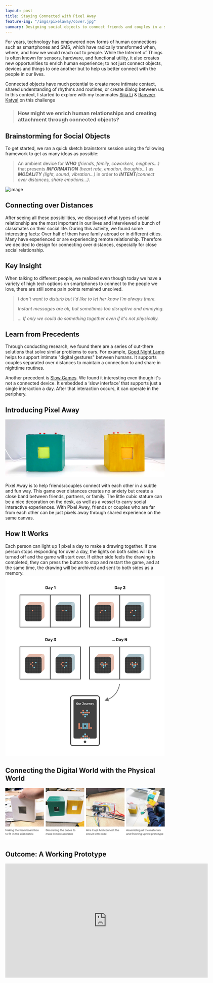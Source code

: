 ```yaml
---
layout: post
title: Staying Connected with Pixel Away
feature-img: "/imgs/pixelaway/cover.jpg"
summary: Designing social objects to connect friends and couples in a subtle and fun way
---
```


For years, technology has empowered new forms of human connections such as smartphones and SMS, which have radically transformed when, where, and how we would reach out to people. While the Internet of Things is often known for sensors, hardware, and functional utility, it also creates new opportunities to enrich human experience; to not just connect objects, devices and things to one another but to help us better connect with the people in our lives.

Connected objects have much potential to create more intimate contact, shared understanding of rhythms and routines, or create dialog between us. In this context, I started to explore with my teammates [Sijia Li](https://www.linkedin.com/in/sijialidesign/) & [Ranveer Katyal](https://www.linkedin.com/in/ranveerkatyal) on this challenge

> ### **How might we enrich human relationships and creating attachment through connected objects?**

## Brainstorming for Social Objects
To get started, we ran a quick sketch brainstorm session using the following framework to get as many ideas as possible:
> An ambient device for <i>**WHO** (friends, family, coworkers, neighers...)</i>
> that presents <i>**INFORMATION** (heart rate, emotion, thoughts...)</i> as <i>**MODALITY** (light, sound, vibration...)</i> in order to <i>**INTENT**(connect over distances, share emotions...)</i>.

![image](/imgs/pixelaway/brainstorm.jpg)

## Connecting over Distances
After seeing all these possibilities, we discussed what types of social relationship are the most important in our lives and interviewed a bunch of classmates on their social life. During this activity, we found some interesting facts: Over half of them have family abroad or in different cities. Many have experienced or are experiencing remote relationship. Therefore we decided to design for connecting over distances, especially for close social relationship.

## Key Insight
When talking to different people, we realized even though today we have a variety of high tech options on smartphones to connect to the people we love, there are still some pain points remained unsolved.
> <i>I don't want to disturb but I'd like to let her know I'm always there.</i>
>
> <i>Instant messages are ok, but sometimes too disruptive and annoying.</i>
>
> <i>... If only we could do something together even if it's not physically.</i>

## Learn from Precedents
Through conducting research, we found there are a series of out-there solutions that solve similar problems to ours. For example, [Good Night Lamp](http://goodnightlamp.com/) helps to support intimate "digital gestures" between humans. It supports couples separated over distances to maintain a connection to and share in nighttime routines.

Another precedent is [Slow Games](http://ishback.com/slowgames/). We found it interesting even though it's not a connected device. It embedded  a ‘slow interface’ that supports just a single interaction a day. After that interaction occurs, it can operate in the periphery.

## Introducing Pixel Away
![image](/imgs/pixelaway/prototype.jpg)


Pixel Away is to help friends/couples connect with each other in a subtle and fun way. This game over distances creates no anxiety but create a close band between friends, partners, or family. The little cubic stature can be a nice decoration on the desk, as well as a vessel to carry social interactive experiences. With Pixel Away, friends or couples who are far from each other can be just pixels away through shared experience on the same canvas.

## How It Works
Each person can light up 1 pixel a day to make a drawing together. If one person stops responding for over a day, the lights on both sides will be turned off and the game will start over. If either side feels the drawing is completed, they can press the button to stop and restart the game, and at the same time, the drawing will be archived and sent to both sides as a memory.
![image](/imgs/pixelaway/interaction.jpg)

## Connecting the Digital World with the Physical World
![image](/imgs/pixelaway/process.jpg)

## Outcome: A Working Prototype
<iframe src="https://player.vimeo.com/video/318111614" width="640" height="360" frameborder="0" allow="autoplay; fullscreen" allowfullscreen></iframe>
